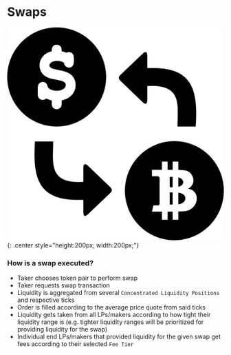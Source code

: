 # Swaps

![Screenshot](swap-icon.png){: .center style="height:200px; width:200px;"}

### How is a swap executed?

- Taker chooses token pair to perform swap
- Taker requests swap transaction
- Liquidity is aggregated from several `Concentrated Liquidity Positions` and respective ticks
- Order is filled according to the average price quote from said ticks
- Liquidity gets taken from all LPs/makers according to how tight their liquidity range is (e.g. tighter liquidity ranges will be prioritized for providing liquidity for the swap)
- Individual end LPs/makers that provided liquidity for the given swap get fees according to their selected `Fee Tier`

<br/>
<br/>
<br/>
